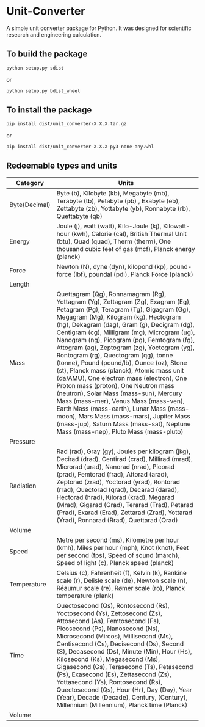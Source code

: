 # Unit-Converter

A simple unit converter package for Python. It was designed for scientific research and engineering calculation.

## To build the package

```bash
python setup.py sdist
```

or

```bash
python setup.py bdist_wheel
```

## To install the package

```bash
pip install dist/unit_converter-X.X.X.tar.gz
```

or

```bash
pip install dist/unit_converter-X.X.X-py3-none-any.whl
```


## Redeemable types and units
| Category    | Units                                                                                                                                                                                                                                                                                                                                                                                                                                    |
|-------------------|------------------------------------------------------------------------------------------------------------------------------------------------------------------------------------------------------------------------------------------------------------------------------------------------------------------------------------------------------------------------------------------------------------------------------------------|
|Byte(Decimal) | Byte (b), Kilobyte (kb), Megabyte (mb), Terabyte (tb), Petabyte (pb) , Exabyte (eb), Zettabyte (zb), Yottabyte (yb), Ronnabyte (rb), Quettabyte (qb)|
|Energy| Joule (j), watt (watt), Kilo-Joule (kj), Kilowatt-hour (kwh), Calorie (cal), British Thermal Unit (btu), Quad (quad), Therm (therm), One thousand cubic feet of gas (mcf), Planck energy (planck)|
|Force |Newton (N), dyne (dyn), kilopond (kp),  pound-force (lbf), poundal (pdl), Planck Force (planck)|
|Length||
|Mass|Quettagram (Qg), Ronnamagram (Rg), Yottagram (Yg), Zettagram (Zg), Exagram (Eg), Petagram (Pg), Teragram (Tg), Gigagram (Gg), Megagram (Mg), Kilogram (kg), Hectogram (hg), Dekagram (dag), Gram (g), Decigram (dg), Centigram (cg), Milligram (mg), Microgram (ug), Nanogram (ng), Picogram (pg), Femtogram (fg), Attogram (ag), Zeptogram (zg), Yoctogram (yg),  Rontogram (rg), Quectogram (qg), tonne (tonne), Pound (pound/lb), Ounce (oz), Stone (st), Planck mass (planck), Atomic mass unit (da/AMU), One electron mass (electron), One Proton mass (proton), One Neutron mass (neutron), Solar Mass (mass-sun), Mercury Mass (mass-mer), Venus Mass (mass-ven), Earth Mass (mass-earth), Lunar Mass (mass-moon), Mars Mass (mass-mars), Jupiter Mass (mass-jup), Saturn Mass (mass-sat), Neptune Mass (mass-nep), Pluto Mass (mass-pluto)|
|Pressure||
|Radiation|Rad (rad), Gray (gy), Joules per kilogram (jkg), Decirad (drad), Centirad (crad), Millirad (mrad), Microrad (urad), Nanorad (nrad), Picorad (prad), Femtorad (frad), Attorad (arad), Zeptorad (zrad), Yoctorad (yrad), Rontorad (rrad), Quectorad (qrad), Decarad (darad), Hectorad (hrad), Kilorad (krad), Megarad (Mrad), Gigarad (Grad), Terarad (Trad), Petarad (Prad), Exarad (Erad), Zettarad (Zrad), Yottarad (Yrad), Ronnarad (Rrad), Quettarad (Qrad)|
|Volume||
|Speed| Metre per second (ms), Kilometre per hour (kmh), Miles per hour (mph), Knot (knot), Feet per second (fps), Speed of sound (march), Speed of light (c), Planck speed (planck)|
|Temperature| Celsius (c), Fahrenheit (f), Kelvin (k), Rankine scale (r), Delisle scale (de), Newton scale (n), Réaumur scale (re), Rømer scale (ro), Planck temperature (plank)|
|Time|Quectosecond (Qs), Rontosecond (Rs), Yoctosecond (Ys), Zettosecond (Zs), Attosecond (As), Femtosecond (Fs), Picosecond (Ps), Nanosecond (Ns), Microsecond (Mircos), Millisecond (Ms), Centisecond (Cs), Decisecond (Ds), Second (S), Decasecond (Ds), Minute (Min), Hour (Hs), Kilosecond (Ks), Megasecond (Ms), Gigasecond (Gs), Terasecond (Ts), Petasecond (Ps), Exasecond (Es), Zettasecond (Zs), Yottasecond (Ys), Rontosecond (Rs), Quectosecond (Qs), Hour (Hr), Day (Day), Year (Year), Decade (Decade), Century, (Century), Millennium (Millennium), Planck time (Planck)|
|Volume||



  
